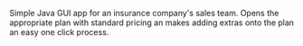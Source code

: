 Simple Java GUI app for an insurance company's sales team.  Opens the appropriate plan with standard pricing an makes adding 
extras onto the plan an easy one click process.
